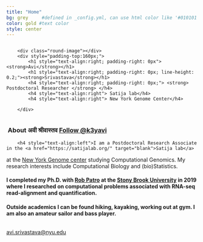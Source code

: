 ```yaml
---
title: "Home"
bg: grey     #defined in _config.yml, can use html color like '#010101'
color: gold #text color
style: center
---
```


<div class="container">
<div class="row">
  <div class="column half">

		<div class="round-image"></div>
		<div style="padding-top:160px;">
			<h1 style="text-align:right; padding-right: 0px"> <strong>Avi</strong></h1>
			<h1 style="text-align:right; padding-right: 0px; line-height: 0.2;"><strong>Srivastava</strong></h1>
			<h4 style="text-align:right; padding-right: 0px;"> <strong> Postdoctoral Researcher </strong> </h4>
			<h4 style="text-align:right"> Satija lab</h4>
			<h4 style="text-align:right"> New York Genome Center</h4>

    	</div>	

  </div>
  <div class="column half">
	<div style="text-align: left">
    	<h3 style="text-align:left"><i class="fa fa-leaf"></i>&nbsp;About अवी श्रीवास्तव <a href="https://twitter.com/k3yavi?ref_src=twsrc%5Etfw" class="twitter-follow-button" data-size="large" data-show-count="false">Follow @k3yavi</a><script async src="//platform.twitter.com/widgets.js" charset="utf-8"></script> </h3>
		
    	<h4 style="text-align:left">I am a Postdoctoral Research Associate in the <a href="https://satijalab.org/" target="blank">Satija lab</a>
at the <a href="https://www.nygenome.org/" target="blank">New York Genome center</a> studying Computational Genomics. My research interests include Computational Biology and (bio)Statistics.</h4>
	<h4 style=""> I completed my Ph.D. with <a href="http://www.robpatro.com/redesign/" target="blank">Rob Patro</a> at the <a href="https://www.cs.stonybrook.edu/" target="blank">Stony Brook University</a> in 2019 where I researched on computational problems associated with RNA-seq read-alignment and quantification. </h4>
	<h4 style="text-align:left"> Outside academics I can be found hiking, kayaking, working out at gym. I am also an amateur sailor and bass player. </h4>
	</div>
  </div>
</div>
</div>


<style type="text/css">
  span.codedirection { unicode-bidi:bidi-override; direction: rtl; }
</style>

<i class="fa fa-envelope"></i>
<span class="codedirection">
ude.uyn@avatsavirs.iva
</span>


<h3 class="more-icons">
<a href="https://scholar.google.com/citations?user=HhKXdy4AAAAJ&hl=en&oi=ao"><i class="ai ai-google-scholar-square" aria-hidden="true"></i></a>
<a href="https://github.com/k3yavi"><i class="fa fa-github-square"></i></a> 
<a href="https://twitter.com/k3yavi"><i class="fa fa-twitter-square"></i></a> 
<a href="https://www.linkedin.com/in/avi-srivastava-3a703814"><i class="fa fa-linkedin-square"></i></a>
</h3>


